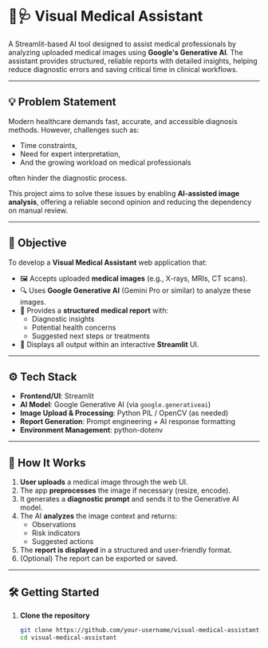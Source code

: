 # 🧠🩺 Visual Medical Assistant

A Streamlit-based AI tool designed to assist medical professionals by analyzing uploaded medical images using **Google's Generative AI**. The assistant provides structured, reliable reports with detailed insights, helping reduce diagnostic errors and saving critical time in clinical workflows.

---

## 💡 Problem Statement

Modern healthcare demands fast, accurate, and accessible diagnosis methods. However, challenges such as:

- Time constraints,
- Need for expert interpretation,
- And the growing workload on medical professionals

often hinder the diagnostic process.

This project aims to solve these issues by enabling **AI-assisted image analysis**, offering a reliable second opinion and reducing the dependency on manual review.

---

## 🎯 Objective

To develop a **Visual Medical Assistant** web application that:

- 🖼️ Accepts uploaded **medical images** (e.g., X-rays, MRIs, CT scans).
- 🔍 Uses **Google Generative AI** (Gemini Pro or similar) to analyze these images.
- 📄 Provides a **structured medical report** with:
  - Diagnostic insights
  - Potential health concerns
  - Suggested next steps or treatments
- 💬 Displays all output within an interactive **Streamlit** UI.

---

## ⚙️ Tech Stack

- **Frontend/UI**: Streamlit  
- **AI Model**: Google Generative AI (via `google.generativeai`)  
- **Image Upload & Processing**: Python PIL / OpenCV (as needed)  
- **Report Generation**: Prompt engineering + AI response formatting  
- **Environment Management**: python-dotenv  

---

## 🚀 How It Works

1. **User uploads** a medical image through the web UI.
2. The app **preprocesses** the image if necessary (resize, encode).
3. It generates a **diagnostic prompt** and sends it to the Generative AI model.
4. The AI **analyzes** the image context and returns:
   - Observations
   - Risk indicators
   - Suggested actions
5. The **report is displayed** in a structured and user-friendly format.
6. (Optional) The report can be exported or saved.

---

## 🛠️ Getting Started

1. **Clone the repository**
   ```bash
   git clone https://github.com/your-username/visual-medical-assistant.git
   cd visual-medical-assistant


 